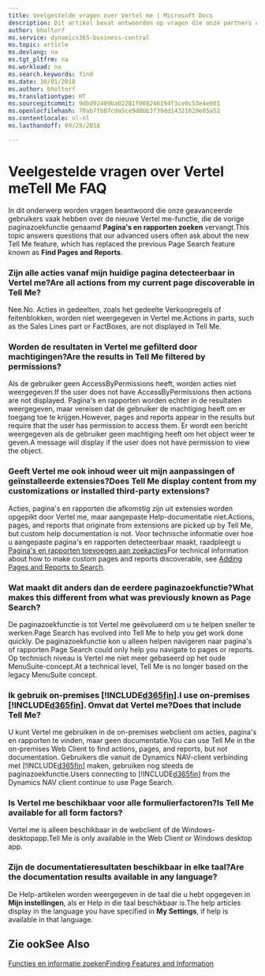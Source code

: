```yaml
---
title: Veelgestelde vragen over Vertel me | Microsoft Docs
description: Dit artikel bevat antwoorden op vragen die onze partners en klanten vaak hebben over Vertel me.
author: bholtorf
ms.service: dynamics365-business-central
ms.topic: article
ms.devlang: na
ms.tgt_pltfrm: na
ms.workload: na
ms.search.keywords: find
ms.date: 10/01/2018
ms.author: bholtorf
ms.translationtype: HT
ms.sourcegitcommit: 9dbd92409ba02281f008246194f3ce0c53e4e001
ms.openlocfilehash: 70ab7fb07cda5ce9d86b3f39dd14321829e85a52
ms.contentlocale: nl-nl
ms.lasthandoff: 09/28/2018

---
```

# <a name="tell-me-faq"></a><span data-ttu-id="048dd-103">Veelgestelde vragen over Vertel me</span><span class="sxs-lookup"><span data-stu-id="048dd-103">Tell Me FAQ</span></span>
<span data-ttu-id="048dd-104">In dit onderwerp worden vragen beantwoord die onze geavanceerde gebruikers vaak hebben over de nieuwe Vertel me-functie, die de vorige paginazoekfunctie genaamd **Pagina's en rapporten zoeken** vervangt.</span><span class="sxs-lookup"><span data-stu-id="048dd-104">This topic answers questions that our advanced users often ask about the new Tell Me feature, which has replaced the previous Page Search feature known as **Find Pages and Reports**.</span></span>

### <a name="are-all-actions-from-my-current-page-discoverable-in-tell-me"></a><span data-ttu-id="048dd-105">Zijn alle acties vanaf mijn huidige pagina detecteerbaar in Vertel me?</span><span class="sxs-lookup"><span data-stu-id="048dd-105">Are all actions from my current page discoverable in Tell Me?</span></span>
<span data-ttu-id="048dd-106">Nee.</span><span class="sxs-lookup"><span data-stu-id="048dd-106">No.</span></span> <span data-ttu-id="048dd-107">Acties in gedeelten, zoals het gedeelte Verkoopregels of feitenblokken, worden niet weergegeven in Vertel me.</span><span class="sxs-lookup"><span data-stu-id="048dd-107">Actions in parts, such as the Sales Lines part or FactBoxes, are not displayed in Tell Me.</span></span>

### <a name="are-the-results-in-tell-me-filtered-by-permissions"></a><span data-ttu-id="048dd-108">Worden de resultaten in Vertel me gefilterd door machtigingen?</span><span class="sxs-lookup"><span data-stu-id="048dd-108">Are the results in Tell Me filtered by permissions?</span></span>
<span data-ttu-id="048dd-109">Als de gebruiker geen AccessByPermissions heeft, worden acties niet weergegeven.</span><span class="sxs-lookup"><span data-stu-id="048dd-109">If the user does not have AccessByPermissions then actions are not displayed.</span></span> <span data-ttu-id="048dd-110">Pagina's en rapporten worden echter in de resultaten weergegeven, maar vereisen dat de gebruiker de machtiging heeft om er toegang toe te krijgen.</span><span class="sxs-lookup"><span data-stu-id="048dd-110">However, pages and reports appear in the results but require that the user has permission to access them.</span></span> <span data-ttu-id="048dd-111">Er wordt een bericht weergegeven als de gebruiker geen machtiging heeft om het object weer te geven.</span><span class="sxs-lookup"><span data-stu-id="048dd-111">A message will display if the user does not have permission to view the object.</span></span>

### <a name="does-tell-me-display-content-from-my-customizations-or-installed-third-party-extensions"></a><span data-ttu-id="048dd-112">Geeft Vertel me ook inhoud weer uit mijn aanpassingen of geïnstalleerde extensies?</span><span class="sxs-lookup"><span data-stu-id="048dd-112">Does Tell Me display content from my customizations or installed third-party extensions?</span></span>
<span data-ttu-id="048dd-113">Acties, pagina's en rapporten die afkomstig zijn uit extensies worden opgepikt door Vertel me, maar aangepaste Help-documentatie niet.</span><span class="sxs-lookup"><span data-stu-id="048dd-113">Actions, pages, and reports that originate from extensions are picked up by Tell Me, but custom help documentation is not.</span></span> <span data-ttu-id="048dd-114">Voor technische informatie over hoe u aangepaste pagina's en rapporten detecteerbaar maakt, raadpleegt u [Pagina's en rapporten toevoegen aan zoekacties](/dynamics365/business-central/dev-itpro/developer/devenv-al-menusuite-functionality)</span><span class="sxs-lookup"><span data-stu-id="048dd-114">For technical information about how to make custom pages and reports discoverable, see [Adding Pages and Reports to Search](/dynamics365/business-central/dev-itpro/developer/devenv-al-menusuite-functionality).</span></span>

### <a name="what-makes-this-different-from-what-was-previously-known-as-page-search"></a><span data-ttu-id="048dd-115">Wat maakt dit anders dan de eerdere paginazoekfunctie?</span><span class="sxs-lookup"><span data-stu-id="048dd-115">What makes this different from what was previously known as Page Search?</span></span>
<span data-ttu-id="048dd-116">De paginazoekfunctie is tot Vertel me geëvolueerd om u te helpen sneller te werken.</span><span class="sxs-lookup"><span data-stu-id="048dd-116">Page Search has evolved into Tell Me to help you get work done quickly.</span></span> <span data-ttu-id="048dd-117">De paginazoekfunctie kon u alleen helpen navigeren naar pagina's of rapporten.</span><span class="sxs-lookup"><span data-stu-id="048dd-117">Page Search could only help you navigate to pages or reports.</span></span> <span data-ttu-id="048dd-118">Op technisch niveau is Vertel me niet meer gebaseerd op het oude MenuSuite-concept.</span><span class="sxs-lookup"><span data-stu-id="048dd-118">At a technical level, Tell Me is no longer based on the legacy MenuSuite concept.</span></span>

### <a name="i-use-on-premises-included365finincludesd365finmdmd-does-that-include-tell-me"></a><span data-ttu-id="048dd-119">Ik gebruik on-premises [!INCLUDE[d365fin](includes/d365fin_md.md)].</span><span class="sxs-lookup"><span data-stu-id="048dd-119">I use on-premises [!INCLUDE[d365fin](includes/d365fin_md.md)].</span></span> <span data-ttu-id="048dd-120">Omvat dat Vertel me?</span><span class="sxs-lookup"><span data-stu-id="048dd-120">Does that include Tell Me?</span></span>
<span data-ttu-id="048dd-121">U kunt Vertel me gebruiken in de on-premises webclient om acties, pagina's en rapporten te vinden, maar geen documentatie.</span><span class="sxs-lookup"><span data-stu-id="048dd-121">You can use Tell Me in the on-premises Web Client to find actions, pages, and reports, but not documentation.</span></span> <span data-ttu-id="048dd-122">Gebruikers die vanuit de Dynamics NAV-client verbinding met [!INCLUDE[d365fin](includes/d365fin_md.md)] maken, gebruiken nog steeds de paginazoekfunctie.</span><span class="sxs-lookup"><span data-stu-id="048dd-122">Users connecting to [!INCLUDE[d365fin](includes/d365fin_md.md)] from the Dynamics NAV client continue to use Page Search.</span></span>

### <a name="is-tell-me-available-for-all-form-factors"></a><span data-ttu-id="048dd-123">Is Vertel me beschikbaar voor alle formulierfactoren?</span><span class="sxs-lookup"><span data-stu-id="048dd-123">Is Tell Me available for all form factors?</span></span>
<span data-ttu-id="048dd-124">Vertel me is alleen beschikbaar in de webclient of de Windows-desktopapp.</span><span class="sxs-lookup"><span data-stu-id="048dd-124">Tell Me is only available in the Web Client or Windows desktop app.</span></span>

### <a name="are-the-documentation-results-available-in-any-language"></a><span data-ttu-id="048dd-125">Zijn de documentatieresultaten beschikbaar in elke taal?</span><span class="sxs-lookup"><span data-stu-id="048dd-125">Are the documentation results available in any language?</span></span>
<span data-ttu-id="048dd-126">De Help-artikelen worden weergegeven in de taal die u hebt opgegeven in **Mijn instellingen**, als er Help in die taal beschikbaar is.</span><span class="sxs-lookup"><span data-stu-id="048dd-126">The help articles display in the language you have specified in **My Settings**, if help is available in that language.</span></span>

## <a name="see-also"></a><span data-ttu-id="048dd-127">Zie ook</span><span class="sxs-lookup"><span data-stu-id="048dd-127">See Also</span></span>  
[<span data-ttu-id="048dd-128">Functies en informatie zoeken</span><span class="sxs-lookup"><span data-stu-id="048dd-128">Finding Features and Information</span></span>](ui-search.md)

